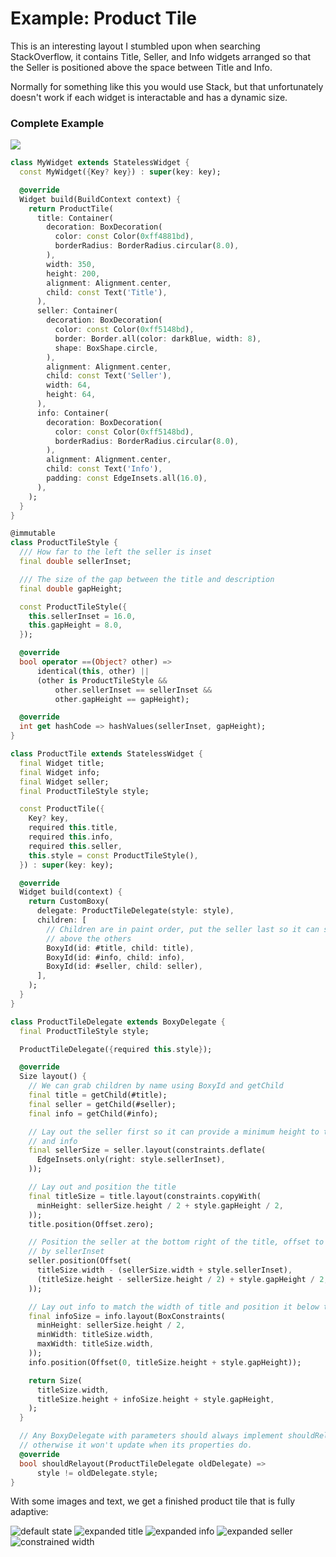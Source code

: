 # Example: Product Tile

This is an interesting layout I stumbled upon when searching StackOverflow, it contains Title, Seller, and Info widgets arranged so that the Seller is positioned above the space between Title and Info.

Normally for something like this you would use Stack, but that unfortunately doesn't work if each widget is interactable and has a dynamic size.

### Complete Example

![](../.gitbook/assets/ftest\_GCKLEFXEnu.png)

```dart
class MyWidget extends StatelessWidget {
  const MyWidget({Key? key}) : super(key: key);

  @override
  Widget build(BuildContext context) {
    return ProductTile(
      title: Container(
        decoration: BoxDecoration(
          color: const Color(0xff4881bd),
          borderRadius: BorderRadius.circular(8.0),
        ),
        width: 350,
        height: 200,
        alignment: Alignment.center,
        child: const Text('Title'),
      ),
      seller: Container(
        decoration: BoxDecoration(
          color: const Color(0xff5148bd),
          border: Border.all(color: darkBlue, width: 8),
          shape: BoxShape.circle,
        ),
        alignment: Alignment.center,
        child: const Text('Seller'),
        width: 64,
        height: 64,
      ),
      info: Container(
        decoration: BoxDecoration(
          color: const Color(0xff5148bd),
          borderRadius: BorderRadius.circular(8.0),
        ),
        alignment: Alignment.center,
        child: const Text('Info'),
        padding: const EdgeInsets.all(16.0),
      ),
    );
  }
}

@immutable
class ProductTileStyle {
  /// How far to the left the seller is inset
  final double sellerInset;

  /// The size of the gap between the title and description
  final double gapHeight;

  const ProductTileStyle({
    this.sellerInset = 16.0,
    this.gapHeight = 8.0,
  });

  @override
  bool operator ==(Object? other) =>
      identical(this, other) ||
      (other is ProductTileStyle &&
          other.sellerInset == sellerInset &&
          other.gapHeight == gapHeight);

  @override
  int get hashCode => hashValues(sellerInset, gapHeight);
}

class ProductTile extends StatelessWidget {
  final Widget title;
  final Widget info;
  final Widget seller;
  final ProductTileStyle style;

  const ProductTile({
    Key? key,
    required this.title,
    required this.info,
    required this.seller,
    this.style = const ProductTileStyle(),
  }) : super(key: key);

  @override
  Widget build(context) {
    return CustomBoxy(
      delegate: ProductTileDelegate(style: style),
      children: [
        // Children are in paint order, put the seller last so it can sit
        // above the others
        BoxyId(id: #title, child: title),
        BoxyId(id: #info, child: info),
        BoxyId(id: #seller, child: seller),
      ],
    );
  }
}

class ProductTileDelegate extends BoxyDelegate {
  final ProductTileStyle style;

  ProductTileDelegate({required this.style});

  @override
  Size layout() {
    // We can grab children by name using BoxyId and getChild
    final title = getChild(#title);
    final seller = getChild(#seller);
    final info = getChild(#info);

    // Lay out the seller first so it can provide a minimum height to the title
    // and info
    final sellerSize = seller.layout(constraints.deflate(
      EdgeInsets.only(right: style.sellerInset),
    ));

    // Lay out and position the title
    final titleSize = title.layout(constraints.copyWith(
      minHeight: sellerSize.height / 2 + style.gapHeight / 2,
    ));
    title.position(Offset.zero);

    // Position the seller at the bottom right of the title, offset to the left
    // by sellerInset
    seller.position(Offset(
      titleSize.width - (sellerSize.width + style.sellerInset),
      (titleSize.height - sellerSize.height / 2) + style.gapHeight / 2,
    ));

    // Lay out info to match the width of title and position it below the title
    final infoSize = info.layout(BoxConstraints(
      minHeight: sellerSize.height / 2,
      minWidth: titleSize.width,
      maxWidth: titleSize.width,
    ));
    info.position(Offset(0, titleSize.height + style.gapHeight));

    return Size(
      titleSize.width,
      titleSize.height + infoSize.height + style.gapHeight,
    );
  }

  // Any BoxyDelegate with parameters should always implement shouldRelaout,
  // otherwise it won't update when its properties do.
  @override
  bool shouldRelayout(ProductTileDelegate oldDelegate) =>
      style != oldDelegate.style;
}
```

With some images and text, we get a finished product tile that is fully adaptive:

![default state](../.gitbook/assets/ftest\_UTDKLOvcAU.png) ![expanded title](../.gitbook/assets/ftest\_UHm3QStdY7.png) ![expanded info](../.gitbook/assets/ftest\_MyQB0wRzDZ.png) ![expanded seller](<../.gitbook/assets/ftest\_7Je17IzRnr (1).png>) ![constrained width](../.gitbook/assets/ftest\_X0YPu1QG3P.png)
